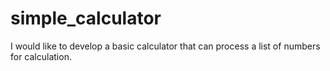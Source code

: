 # simple_calculator
I would like to develop a basic calculator that can process a list of numbers for calculation.